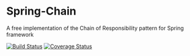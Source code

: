 # Spring-Chain
A free implementation of the Chain of Responsibility pattern for Spring framework

[![Build Status](https://travis-ci.org/LoreScianatico/Spring-Chain.svg?branch=master)](https://travis-ci.org/LoreScianatico/Spring-Chain)
[![Coverage Status](https://coveralls.io/repos/github/LoreScianatico/Spring-Chain/badge.svg?branch=master)](https://coveralls.io/github/LoreScianatico/Spring-Chain?branch=master)